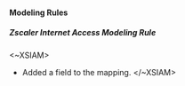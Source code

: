 #### Modeling Rules
##### Zscaler Internet Access Modeling Rule
<~XSIAM>
- Added a field to the mapping.
</~XSIAM>
